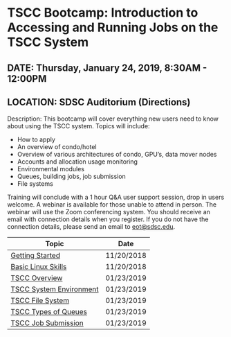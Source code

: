 # TSCC Bootcamp: Introduction to Accessing and Running Jobs on the TSCC System
## DATE:     Thursday, January 24, 2019, 8:30AM - 12:00PM
## LOCATION: SDSC Auditorium (Directions)

Description: This bootcamp will cover everything new users need to know about using the TSCC system. Topics will include:
* How to apply
* An overview of condo/hotel
* Overview of various architectures of condo, GPU’s, data mover nodes
* Accounts and allocation usage monitoring
* Environmental modules
* Queues, building jobs, job submission
* File systems

Training will conclude with a 1 hour Q&A user support session, drop in users welcome. A webinar is available for those unable to attend in person. The webinar will use the Zoom conferencing system. You should receive an email with connection details when you register. If you do not have the connection details, please send an email to eot@sdsc.edu.

| Topic|Date|
|---|---|
| [Getting Started](getting_started) | 11/20/2018 |
| [Basic Linux Skills](basic_linux_skills) | 11/20/2018 |
| [TSCC Overview](tscc_overview) | 01/23/2019 |
| [TSCC System Environment](tscc_environment) | 01/23/2019 |
| [TSCC File System](tscc_file_system) | 01/23/2019 |
| [TSCC Types of Queues](tscc_queue_types) | 01/23/2019 |
| [TSCC Job Submission](tscc_job_submission) | 01/23/2019 |
